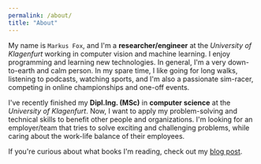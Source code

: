 ```yaml
---
permalink: /about/
title: "About"
---
```


My name is `Markus Fox`, and I'm a **researcher/engineer** at the *University of Klagenfurt* working in computer vision and machine learning. I enjoy programming and learning new technologies. In general, I'm a very down-to-earth and calm person. In my spare time, I like going for long walks, listening to podcasts, watching sports, and I'm also a passionate sim-racer, competing in online championships and one-off events. 

I've recently finished my **Dipl.Ing. (MSc)** in **computer science** at the *University of Klagenfurt*. Now, I want to apply my problem-solving and technical skills to benefit other people and organizations. I'm looking for an employer/team that tries to solve exciting and challenging problems, while caring about the work-life balance of their employees.

If you're curious about what books I'm reading, check out my [blog post](https://markusfox.github.io/blog/read-books/).

